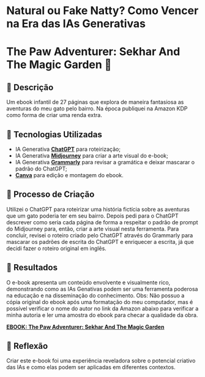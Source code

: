 # Natural ou Fake Natty? Como Vencer na Era das IAs Generativas

# The Paw Adventurer: Sekhar And The Magic Garden 🌌

## 📒 Descrição
Um ebook infantil de 27 páginas que explora de maneira fantasiosa as aventuras do meu gato pelo bairro. Na época publiquei na Amazon KDP como forma de criar uma renda extra.

## 🤖 Tecnologias Utilizadas
- IA Generativa **[ChatGPT](https://chat.openai.com)** para roteirização;
- IA Generativa **[Midjourney](https://www.midjourney.com/home)** para criar a arte visual do e-book;
- IA Generativa **[Grammarly](https://www.grammarly.com/)** para revisar a gramática e deixar mascarar o padrão do ChatGPT;
- **[Canva](https://www.canva.com/pt_br/)** para edição e montagem do ebook.

## 🧐 Processo de Criação
Utilizei o ChatGPT para roteirizar uma história fictícia sobre as aventuras que um gato poderia ter em seu bairro.
Depois pedi para o ChatGPT descrever como seria cada página de forma a respeitar o padrão de prompt do Midjourney para, então, criar a arte visual nesta ferramenta.
Para concluir, revisei o roteiro criado pelo ChatGPT através do Grammarly para mascarar os padrões de escrita do ChatGPT e enriquecer a escrita, já que decidi fazer o roteiro original em inglês.

## 🚀 Resultados
O e-book apresenta um conteúdo envolvente e visualmente rico, demonstrando como as IAs Genativas podem ser uma ferramenta poderosa na educação e na disseminação do conhecimento.
Obs: Não possuo a cópia original do ebook após uma formatação do meu computador, mas é possível verificar o nome do autor no link da Amazon abaixo para verificar a minha autoria e ler uma amostra do ebook para checar a qualidade da obra.

**[EBOOK: The Paw Adventurer: Sekhar And The Magic Garden](https://www.amazon.com.br/dp/B0C1J6P3QF)**

## 💭 Reflexão
Criar este e-book foi uma experiência reveladora sobre o potencial criativo das IAs e como elas podem ser aplicadas em diferentes contextos.
